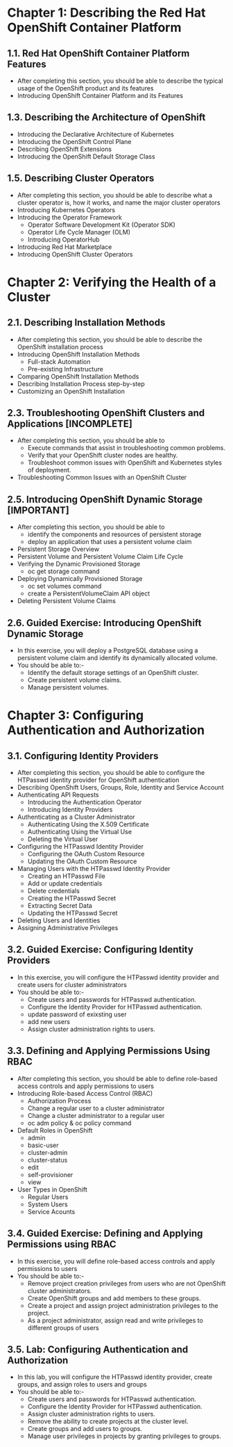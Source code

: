 # **Chapter 1:** Describing the Red Hat OpenShift Container Platform

## **1.1.** Red Hat OpenShift Container Platform Features

- After completing this section, you should be able to describe the typical usage of the OpenShift product and its features  
- Introducing OpenShift Container Platform and its Features

## **1.3.** Describing the Architecture of OpenShift

- Introducing the Declarative Architecture of Kubernetes
- Introducing the OpenShift Control Plane
- Describing OpenShift Extensions
- Introducing the OpenShift Default Storage Class

## **1.5.** Describing Cluster Operators

- After completing this section, you should be able to describe what a cluster operator is, how it works, and name the major cluster operators
- Introducing Kubernetes Operators
- Introducing the Operator Framework
  - Operator Software Development Kit (Operator SDK)
  - Operator Life Cycle Manager (OLM)
  - Introducing OperatorHub
- Introducing Red Hat Marketplace
- Introducing OpenShift Cluster Operators

# **Chapter 2:** Verifying the Health of a Cluster

## **2.1.** Describing Installation Methods

- After completing this section, you should be able to describe the OpenShift installation process
- Introducing OpenShift Installation Methods  
  - Full-stack Automation
  - Pre-existing Infrastructure
- Comparing OpenShift Installation Methods
- Describing Installation Process step-by-step
- Customizing an OpenShift Installation

## **2.3.** Troubleshooting OpenShift Clusters and Applications [INCOMPLETE]

- After completing this section, you should be able to
  - Execute commands that assist in troubleshooting common problems.
  - Verify that your OpenShift cluster nodes are healthy.
  - Troubleshoot common issues with OpenShift and Kubernetes styles of deployment.
- Troubleshooting Common Issues with an OpenShift Cluster

## **2.5.** Introducing OpenShift Dynamic Storage **[IMPORTANT]**

- After completing this section, you should be able to
  - identify the components and resources of persistent storage
  - deploy an application that uses a persistent volume claim
- Persistent Storage Overview
- Persistent Volume and Persistent Volume Claim Life Cycle
- Verifying the Dynamic Provisioned Storage 
  - oc get storage command
- Deploying Dynamically Provisioned Storage
  - oc set volumes command
  - create a PersistentVolumeClaim API object
- Deleting Persistent Volume Claims

## **2.6.** Guided Exercise: Introducing OpenShift Dynamic Storage

- In this exercise, you will deploy a PostgreSQL database using a persistent volume claim and identify its dynamically allocated volume.
- You should be able to:-
  - Identify the default storage settings of an OpenShift cluster.
  - Create persistent volume claims.
  - Manage persistent volumes.

# **Chapter 3:** Configuring Authentication and Authorization

## **3.1.** Configuring Identity Providers

- After completing this section, you should be able to configure the HTPasswd identity provider for OpenShift authentication
- Describing OpenShift Users, Groups, Role, Identity and Service Account
- Authenticating API Requests
  - Introducing the Authentication Operator
  - Introducing Identity Providers
- Authenticating as a Cluster Administrator
  - Authenticating Using the X.509 Certificate
  - Authenticating Using the Virtual Use
  - Deleting the Virtual User
- Configuring the HTPasswd Identity Provider
  - Configuring the OAuth Custom Resource
  - Updating the OAuth Custom Resource
- Managing Users with the HTPasswd Identity Provider
  - Creating an HTPasswd File
  - Add or update credentials
  - Delete credentials
  - Creating the HTPasswd Secret
  - Extracting Secret Data
  - Updating the HTPasswd Secret 
- Deleting Users and Identities
- Assigning Administrative Privileges

## **3.2.** Guided Exercise: Configuring Identity Providers

- In this exercise, you will configure the HTPasswd identity provider and create users for cluster administrators
- You should be able to:-
  - Create users and passwords for HTPasswd authentication.
  - Configure the Identity Provider for HTPasswd authentication.
  - update password of exixsting user
  - add new users
  - Assign cluster administration rights to users.

## **3.3.** Defining and Applying Permissions Using RBAC

- After completing this section, you should be able to define role-based access controls and apply permissions to users
- Introducing Role-based Access Control (RBAC)
  - Authorization Process
  - Change a regular user to a cluster administrator
  - Change a cluster administrator to a regular user
  - oc adm policy & oc policy command
- Default Roles in OpenShift 
  - admin
  - basic-user
  - cluster-admin
  - cluster-status
  - edit
  - self-provisioner
  - view
- User Types in OpenShift
  - Regular Users
  - System Users
  - Service Acounts

## **3.4.** Guided Exercise: Defining and Applying Permissions using RBAC

- In this exercise, you will define role-based access controls and apply permissions to users
- You should be able to:-
  - Remove project creation privileges from users who are not OpenShift cluster administrators.
  - Create OpenShift groups and add members to these groups.
  - Create a project and assign project administration privileges to the project.
  - As a project administrator, assign read and write privileges to different groups of users

## **3.5.** Lab: Configuring Authentication and Authorization

- In this lab, you will configure the HTPasswd identity provider, create groups, and assign roles to users and groups
- You should be able to:-
  - Create users and passwords for HTPasswd authentication.
  - Configure the Identity Provider for HTPasswd authentication.
  - Assign cluster administration rights to users.
  - Remove the ability to create projects at the cluster level.
  - Create groups and add users to groups.
  - Manage user privileges in projects by granting privileges to groups. 

